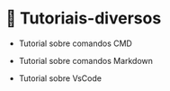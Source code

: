 # 🔗 Tutoriais-diversos

* Tutorial sobre comandos CMD

* Tutorial sobre comandos Markdown

* Tutorial sobre VsCode
